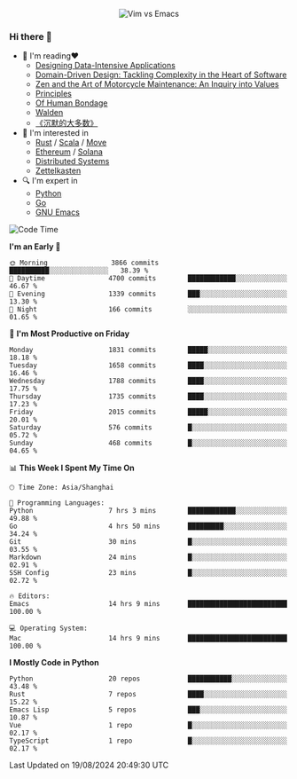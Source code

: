 <p align="center">
    <img src="https://gist.githubusercontent.com/coldnight/e696baffb094e71c96cb302118878eae/raw/40ea5053a6f66cc65f90f437e4173497da225958/banner.gif" alt="Vim vs Emacs" />
</p>

### Hi there 👋

- 📖 I'm reading❤️
    + [Designing Data-Intensive Applications](https://www.oreilly.com/library/view/designing-data-intensive-applications/9781491903063/)
    + [Domain-Driven Design: Tackling Complexity in the Heart of Software](https://www.dddcommunity.org/book/evans_2003/)
    + [Zen and the Art of Motorcycle Maintenance: An Inquiry into Values](https://en.wikipedia.org/wiki/Zen_and_the_Art_of_Motorcycle_Maintenance)
    + [Principles](https://www.principles.com/)
    + [Of Human Bondage](https://en.wikipedia.org/wiki/Of_Human_Bondage)
    + [Walden](https://en.wikipedia.org/wiki/Walden)
    + [《沉默的大多数》](https://en.wikipedia.org/wiki/Silent_majority)
- 🌱 I'm interested in
    + [Rust](https://www.rust-lang.org/) / [Scala](https://www.scala-lang.org/) / [Move](https://github.com/move-language/move/)
    + [Ethereum](https://ethereum.org/en/) / [Solana](https://solana.com/)
	+ [Distributed Systems](https://www.linuxzen.com/notes/topics/20200320174417_%E5%88%86%E5%B8%83%E5%BC%8F/)
	+ [Zettelkasten](https://www.linuxzen.com/notes/notes/20220120080920-slip_box/)
- 🔍 I'm expert in
    + [Python](https://www.python.org/)
    + [Go](https://go.dev/)
    + [GNU Emacs](https://www.gnu.org/software/emacs/)

<!--START_SECTION:waka-->
![Code Time](http://img.shields.io/badge/Code%20Time-3%2C120%20hrs%204%20mins-blue)

**I'm an Early 🐤** 

```text
🌞 Morning                3866 commits        ██████████░░░░░░░░░░░░░░░   38.39 % 
🌆 Daytime                4700 commits        ████████████░░░░░░░░░░░░░   46.67 % 
🌃 Evening                1339 commits        ███░░░░░░░░░░░░░░░░░░░░░░   13.30 % 
🌙 Night                  166 commits         ░░░░░░░░░░░░░░░░░░░░░░░░░   01.65 % 
```
📅 **I'm Most Productive on Friday** 

```text
Monday                   1831 commits        █████░░░░░░░░░░░░░░░░░░░░   18.18 % 
Tuesday                  1658 commits        ████░░░░░░░░░░░░░░░░░░░░░   16.46 % 
Wednesday                1788 commits        ████░░░░░░░░░░░░░░░░░░░░░   17.75 % 
Thursday                 1735 commits        ████░░░░░░░░░░░░░░░░░░░░░   17.23 % 
Friday                   2015 commits        █████░░░░░░░░░░░░░░░░░░░░   20.01 % 
Saturday                 576 commits         █░░░░░░░░░░░░░░░░░░░░░░░░   05.72 % 
Sunday                   468 commits         █░░░░░░░░░░░░░░░░░░░░░░░░   04.65 % 
```


📊 **This Week I Spent My Time On** 

```text
🕑︎ Time Zone: Asia/Shanghai

💬 Programming Languages: 
Python                   7 hrs 3 mins        ████████████░░░░░░░░░░░░░   49.88 % 
Go                       4 hrs 50 mins       █████████░░░░░░░░░░░░░░░░   34.24 % 
Git                      30 mins             █░░░░░░░░░░░░░░░░░░░░░░░░   03.55 % 
Markdown                 24 mins             █░░░░░░░░░░░░░░░░░░░░░░░░   02.91 % 
SSH Config               23 mins             █░░░░░░░░░░░░░░░░░░░░░░░░   02.72 % 

🔥 Editors: 
Emacs                    14 hrs 9 mins       █████████████████████████   100.00 % 

💻 Operating System: 
Mac                      14 hrs 9 mins       █████████████████████████   100.00 % 
```

**I Mostly Code in Python** 

```text
Python                   20 repos            ███████████░░░░░░░░░░░░░░   43.48 % 
Rust                     7 repos             ████░░░░░░░░░░░░░░░░░░░░░   15.22 % 
Emacs Lisp               5 repos             ███░░░░░░░░░░░░░░░░░░░░░░   10.87 % 
Vue                      1 repo              █░░░░░░░░░░░░░░░░░░░░░░░░   02.17 % 
TypeScript               1 repo              █░░░░░░░░░░░░░░░░░░░░░░░░   02.17 % 
```




 Last Updated on 19/08/2024 20:49:30 UTC
<!--END_SECTION:waka-->
